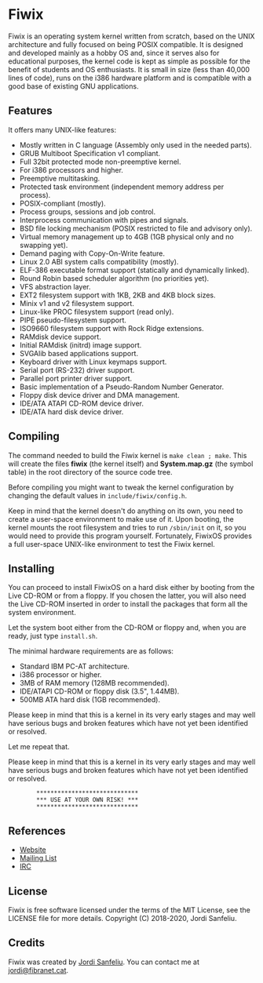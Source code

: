 Fiwix
=====
Fiwix is an operating system kernel written from scratch, based on the UNIX architecture and fully focused on being POSIX compatible. It is designed and developed mainly as a hobby OS and, since it serves also for educational purposes, the kernel code is kept as simple as possible for the benefit of students and OS enthusiasts. It is small in size (less than 40,000 lines of code), runs on the i386 hardware platform and is compatible with a good base of existing GNU applications.

Features
--------
It offers many UNIX-like features:

 - Mostly written in C language (Assembly only used in the needed parts).
 - GRUB Multiboot Specification v1 compliant.
 - Full 32bit protected mode non-preemptive kernel.
 - For i386 processors and higher.
 - Preemptive multitasking.
 - Protected task environment (independent memory address per process).
 - POSIX-compliant (mostly).
 - Process groups, sessions and job control.
 - Interprocess communication with pipes and signals.
 - BSD file locking mechanism (POSIX restricted to file and advisory only).
 - Virtual memory management up to 4GB (1GB physical only and no swapping yet).
 - Demand paging with Copy-On-Write feature.
 - Linux 2.0 ABI system calls compatibility (mostly).
 - ELF-386 executable format support (statically and dynamically linked).
 - Round Robin based scheduler algorithm (no priorities yet).
 - VFS abstraction layer.
 - EXT2 filesystem support with 1KB, 2KB and 4KB block sizes.
 - Minix v1 and v2 filesystem support.
 - Linux-like PROC filesystem support (read only).
 - PIPE pseudo-filesystem support.
 - ISO9660 filesystem support with Rock Ridge extensions.
 - RAMdisk device support.
 - Initial RAMdisk (initrd) image support.
 - SVGAlib based applications support.
 - Keyboard driver with Linux keymaps support.
 - Serial port (RS-232) driver support.
 - Parallel port printer driver support.
 - Basic implementation of a Pseudo-Random Number Generator.
 - Floppy disk device driver and DMA management.
 - IDE/ATA ATAPI CD-ROM device driver.
 - IDE/ATA hard disk device driver.

Compiling
---------
The command needed to build the Fiwix kernel is `make clean ; make`.  This will create the files **fiwix** (the kernel itself) and **System.map.gz** (the symbol table) in the root directory of the source code tree.

Before compiling you might want to tweak the kernel configuration by changing the default values in `include/fiwix/config.h`.

Keep in mind that the kernel doesn't do anything on its own, you need to create a user-space environment to make use of it. Upon booting, the kernel mounts the root filesystem and tries to run `/sbin/init` on it, so you would need to provide this program yourself.  Fortunately, FiwixOS provides a full user-space UNIX-like environment to test the Fiwix kernel.

Installing
----------
You can proceed to install FiwixOS on a hard disk either by booting from the Live CD-ROM or from a floppy. If you chosen the latter, you will also need the Live CD-ROM inserted in order to install the packages that form all the system environment.

Let the system boot either from the CD-ROM or floppy and, when you are ready, just type `install.sh`.

The minimal hardware requirements are as follows:

 - Standard IBM PC-AT architecture.
 - i386 processor or higher.
 - 3MB of RAM memory (128MB recommended).
 - IDE/ATAPI CD-ROM or floppy disk (3.5", 1.44MB).
 - 500MB ATA hard disk (1GB recommended).

Please keep in mind that this is a kernel in its very early stages and may well have serious bugs and broken features which have not yet been identified or resolved.

Let me repeat that.

Please keep in mind that this is a kernel in its very early stages and may well have serious bugs and broken features which have not yet been identified or resolved.

			*****************************
			*** USE AT YOUR OWN RISK! ***
			*****************************

References
----------
- [Website](https://www.fiwix.org)
- [Mailing List](https://lists.sourceforge.net/lists/listinfo/fiwix-general)
- [IRC](https://webchat.freenode.net/?channels=fiwix)

License
-------
Fiwix is free software licensed under the terms of the MIT License, see the LICENSE file for more details.
Copyright (C) 2018-2020, Jordi Sanfeliu.

Credits
-------
Fiwix was created by [Jordi Sanfeliu](https://www.fibranet.cat).
You can contact me at [jordi@fibranet.cat](mailto:jordi@fibranet.cat).

